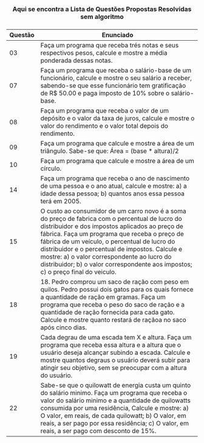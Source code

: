 

<h3 align = center> Aqui se encontra a Lista de Questões Propostas Resolvidas sem algoritmo <h3 align = center>

| Questão | Enunciado |
| --- | --- |
| 03 | Faça um programa que receba trés notas e seus respectivos pesos, calcule e mostre a média ponderada dessas notas. |
| 07 | Faça um programa que receba o salário-base de um funcionário, calcule e mostre o seu salário a receber, sabendo-se que esse funcionário tem gratificação de R$ 50.00 e paga imposto de 10% sobre o salário-base. |
| 08 | Faça um programa que receba o valor de um depósito e o valor da taxa de juros, calcule e mostre o valor do rendimento e o valor total depois do rendimento. |
| 09 | Faça um programa que calcule e mostre a área de um triângulo. Sabe-se que: Área = (base * altura)/2 |
| 10 | Faça um programa que calcule e mostre a área de um círculo.|
| 14 | Faça um programa que receba o ano de nascimento de uma pessoa e o ano atual, calcule e mostre: a) a idade dessa pessoa; b) quantos anos essa pessoa terá em 2005. |
| 15 | O custo ao consumidor de um carro novo é a soma do preço de fabrica com o percentual de lucro do distribuidor e dos impostos aplicados ao preço de fábrica. Faça um programa que receba o preço de fábrica de um veículo, o percentual de lucro do distribuidor e o percentual de impostos. Calcule e mostre: a) o valor correspondente ao lucro do distribuidor; b) o valor correspondente aos impostos; c) o preço final do veiculo. |
| 18 | 18. Pedro comprou um saco de ração com peso em quilos. Pedro possui dois gatos para os quais fornece a quantidade de ração em gramas. Faça um programa que receba o peso do saco de ração e a quantidade de ração fornecida para cada gato. Calcule e mostre quanto restará de raçãoa no saco após cinco dias. |
| 19 | Cada degrau de uma escada tem X e altura. Faça um programa que receba essa altura e a altura que o usuário deseja alcançar subindo a escada. Calcule e mostre quantos degraus o usuário deverá subir para atingir seu objetivo, sem se preocupar com a altura do usuário. |
| 22 | Sabe-se que o quilowatt de energia custa um quinto do salário minimo. Faça um programa que receba o valor do salário minimo e a quantidade de quilowatts consumida por uma residência, Calcule e mostre: a) O valor, em reais, de cada quilowatt; b) O valor, em reais, a ser pago por essa residência; c) O valor, em reais, a ser pago com desconto de 15%.
